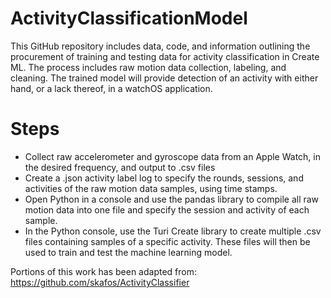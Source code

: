 # ActivityClassificationModel

This GitHub repository includes data, code, and information outlining the procurement of training and testing data for activity classification in Create ML. The process includes raw motion data collection, labeling, and cleaning. The trained model will provide detection of an activity with either hand, or a lack thereof, in a watchOS application.

# Steps

* Collect raw accelerometer and gyroscope data from an Apple Watch, in the desired frequency, and output to .csv files
* Create a .json activity label log to specify the rounds, sessions, and activities of the raw motion data samples, using time stamps.
* Open Python in a console and use the pandas library to compile all raw motion data into one file and specify the session and activity of each sample.
* In the Python console, use the Turi Create library to create multiple .csv files containing samples of a specific activity. These files will then be used to train and test the machine learning model.

Portions of this work has been adapted from:
https://github.com/skafos/ActivityClassifier
